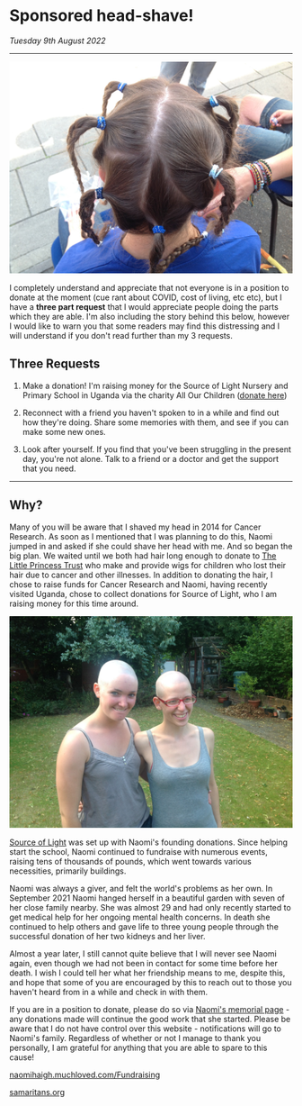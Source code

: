 # Sponsored head-shave!

_Tuesday 9th August 2022_

---

![](images/IMG_1013.JPG)

I completely understand and appreciate that not everyone is in a position to donate at the moment (cue rant about COVID, cost of living, etc etc), but I have a **three part request** that I would appreciate people doing the parts which they are able. I'm also including the story behind this below, however I would like to warn you that some readers may find this distressing and I will understand if you don't read further than my 3 requests.

## Three Requests

1) Make a donation! I'm raising money for the Source of Light Nursery and Primary School in Uganda via the charity All Our Children ([donate here](https://www.muchloved.com/Donate/DonationAmount?id=229c7856-9949-4953-9d4b-8654a97610b3))

2) Reconnect with a friend you haven't spoken to in a while and find out how they're doing. Share some memories with them, and see if you can make some new ones.

3) Look after yourself. If you find that you've been struggling in the present day, you're not alone. Talk to a friend or a doctor and get the support that you need.

---

## Why?

Many of you will be aware that I shaved my head in 2014 for Cancer Research. As soon as I mentioned that I was planning to do this, Naomi jumped in and asked if she could shave her head with me. And so began the big plan. We waited until we both had hair long enough to donate to [The Little Princess Trust](https://www.littleprincesses.org.uk) who make and provide wigs for children who lost their hair due to cancer and other illnesses. In addition to donating the hair, I chose to raise funds for Cancer Research and Naomi, having recently visited Uganda, chose to collect donations for Source of Light, who I am raising money for this time around.

![](images/IMG_1030.JPG)

[Source of Light](https://www.allourchildren.co.uk/post/the-source-of-light-nursery-and-primary-school-mubende-uganda) was set up with Naomi's founding donations. Since helping start the school, Naomi continued to fundraise with numerous events, raising tens of thousands of pounds, which went towards various necessities, primarily buildings.

Naomi was always a giver, and felt the world's problems as her own. In September 2021 Naomi hanged herself in a beautiful garden with seven of her close family nearby. She was almost 29 and had only recently started to get medical help for her ongoing mental health concerns. In death she continued to help others and gave life to three young people through the successful donation of her two kidneys and her liver.

Almost a year later, I still cannot quite believe that I will never see Naomi again, even though we had not been in contact for some time before her death. I wish I could tell her what her friendship means to me, despite this, and hope that some of you are encouraged by this to reach out to those you haven't heard from in a while and check in with them.

If you are in a position to donate, please do so via [Naomi's memorial page](https://www.muchloved.com/Donate/DonationAmount?id=229c7856-9949-4953-9d4b-8654a97610b3) - any donations made will continue the good work that she started. Please be aware that I do not have control over this website - notifications will go to Naomi's family. Regardless of whether or not I manage to thank you personally, I am grateful for anything that you are able to spare to this cause!

[naomihaigh.muchloved.com/Fundraising](https://naomihaigh.muchloved.com/Fundraising)

[samaritans.org](https://www.samaritans.org)

